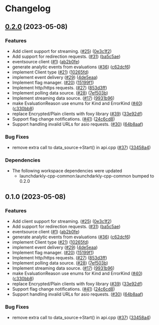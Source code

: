 # Changelog

## [0.2.0](https://github.com/launchdarkly/cpp-sdks-private/compare/v0.1.0...v0.2.0) (2023-05-08)


### Features

* Add client support for streaming. ([#25](https://github.com/launchdarkly/cpp-sdks-private/issues/25)) ([0e3c1f2](https://github.com/launchdarkly/cpp-sdks-private/commit/0e3c1f21dc1bf76451284e4e7f7f61cf1c503eb6))
* Add support for redirection requests. ([#31](https://github.com/launchdarkly/cpp-sdks-private/issues/31)) ([ba5c5ae](https://github.com/launchdarkly/cpp-sdks-private/commit/ba5c5aebe45b5e6bab4fff9b859d83ad2bb58afa))
* eventsource client ([#1](https://github.com/launchdarkly/cpp-sdks-private/issues/1)) ([ab2b0fe](https://github.com/launchdarkly/cpp-sdks-private/commit/ab2b0feb50ef9f607d19c29ed2dd648f3c47b472))
* generate analytic events from evaluations ([#36](https://github.com/launchdarkly/cpp-sdks-private/issues/36)) ([c62dcf6](https://github.com/launchdarkly/cpp-sdks-private/commit/c62dcf69673ef2fcae2dc2f2d143cf0b0f15d076))
* implement Client type ([#21](https://github.com/launchdarkly/cpp-sdks-private/issues/21)) ([10265fd](https://github.com/launchdarkly/cpp-sdks-private/commit/10265fda24191172145f0f22e9f82321f2e3dc6b))
* implement event delivery  ([#29](https://github.com/launchdarkly/cpp-sdks-private/issues/29)) ([4de5eaa](https://github.com/launchdarkly/cpp-sdks-private/commit/4de5eaaccba0556c4990dceb501277472bab4385))
* Implement flag manager. ([#20](https://github.com/launchdarkly/cpp-sdks-private/issues/20)) ([15199f1](https://github.com/launchdarkly/cpp-sdks-private/commit/15199f111f30b06b99f4ce642d1a614d46b629d1))
* Implement http/https requests. ([#27](https://github.com/launchdarkly/cpp-sdks-private/issues/27)) ([853d3ff](https://github.com/launchdarkly/cpp-sdks-private/commit/853d3ff5a4148a9d3ed933d2a23dc8609c75d36b))
* Implement polling data source. ([#28](https://github.com/launchdarkly/cpp-sdks-private/issues/28)) ([7ef503b](https://github.com/launchdarkly/cpp-sdks-private/commit/7ef503bdcafcf203e63f8faf8431f0baf019c2ee))
* Implement streaming data source. ([#17](https://github.com/launchdarkly/cpp-sdks-private/issues/17)) ([9931b96](https://github.com/launchdarkly/cpp-sdks-private/commit/9931b96f73847d5a1b4456fd4f463d43dade5c1b))
* make EvaluationReason use enums for Kind and ErrorKind ([#40](https://github.com/launchdarkly/cpp-sdks-private/issues/40)) ([c330bb8](https://github.com/launchdarkly/cpp-sdks-private/commit/c330bb89907932bb4b8076a52be60756f84810a8))
* replace Encrypted/Plain clients with foxy library ([#39](https://github.com/launchdarkly/cpp-sdks-private/issues/39)) ([33e92df](https://github.com/launchdarkly/cpp-sdks-private/commit/33e92df2e970c607bead4a912fc737027750c8fb))
* Support flag change notifications. ([#41](https://github.com/launchdarkly/cpp-sdks-private/issues/41)) ([24c6cd8](https://github.com/launchdarkly/cpp-sdks-private/commit/24c6cd81cea678bdb6930600a919b1bc5a698c88))
* Support handling invalid URLs for asio requests. ([#30](https://github.com/launchdarkly/cpp-sdks-private/issues/30)) ([64b8aaf](https://github.com/launchdarkly/cpp-sdks-private/commit/64b8aafdbac07fbf2a82f1bb9fde762c63fd79e7))


### Bug Fixes

* remove extra call to data_source-&gt;Start() in api.cpp ([#37](https://github.com/launchdarkly/cpp-sdks-private/issues/37)) ([33458a4](https://github.com/launchdarkly/cpp-sdks-private/commit/33458a4f6f7558cca6c4bce721b3d70be5d524f5))


### Dependencies

* The following workspace dependencies were updated
    * launchdarkly-cpp-common:launchdarkly-cpp-common bumped to 0.2.0

## 0.1.0 (2023-05-08)


### Features

* Add client support for streaming. ([#25](https://github.com/launchdarkly/cpp-sdks-private/issues/25)) ([0e3c1f2](https://github.com/launchdarkly/cpp-sdks-private/commit/0e3c1f21dc1bf76451284e4e7f7f61cf1c503eb6))
* Add support for redirection requests. ([#31](https://github.com/launchdarkly/cpp-sdks-private/issues/31)) ([ba5c5ae](https://github.com/launchdarkly/cpp-sdks-private/commit/ba5c5aebe45b5e6bab4fff9b859d83ad2bb58afa))
* eventsource client ([#1](https://github.com/launchdarkly/cpp-sdks-private/issues/1)) ([ab2b0fe](https://github.com/launchdarkly/cpp-sdks-private/commit/ab2b0feb50ef9f607d19c29ed2dd648f3c47b472))
* generate analytic events from evaluations ([#36](https://github.com/launchdarkly/cpp-sdks-private/issues/36)) ([c62dcf6](https://github.com/launchdarkly/cpp-sdks-private/commit/c62dcf69673ef2fcae2dc2f2d143cf0b0f15d076))
* implement Client type ([#21](https://github.com/launchdarkly/cpp-sdks-private/issues/21)) ([10265fd](https://github.com/launchdarkly/cpp-sdks-private/commit/10265fda24191172145f0f22e9f82321f2e3dc6b))
* implement event delivery  ([#29](https://github.com/launchdarkly/cpp-sdks-private/issues/29)) ([4de5eaa](https://github.com/launchdarkly/cpp-sdks-private/commit/4de5eaaccba0556c4990dceb501277472bab4385))
* Implement flag manager. ([#20](https://github.com/launchdarkly/cpp-sdks-private/issues/20)) ([15199f1](https://github.com/launchdarkly/cpp-sdks-private/commit/15199f111f30b06b99f4ce642d1a614d46b629d1))
* Implement http/https requests. ([#27](https://github.com/launchdarkly/cpp-sdks-private/issues/27)) ([853d3ff](https://github.com/launchdarkly/cpp-sdks-private/commit/853d3ff5a4148a9d3ed933d2a23dc8609c75d36b))
* Implement polling data source. ([#28](https://github.com/launchdarkly/cpp-sdks-private/issues/28)) ([7ef503b](https://github.com/launchdarkly/cpp-sdks-private/commit/7ef503bdcafcf203e63f8faf8431f0baf019c2ee))
* Implement streaming data source. ([#17](https://github.com/launchdarkly/cpp-sdks-private/issues/17)) ([9931b96](https://github.com/launchdarkly/cpp-sdks-private/commit/9931b96f73847d5a1b4456fd4f463d43dade5c1b))
* make EvaluationReason use enums for Kind and ErrorKind ([#40](https://github.com/launchdarkly/cpp-sdks-private/issues/40)) ([c330bb8](https://github.com/launchdarkly/cpp-sdks-private/commit/c330bb89907932bb4b8076a52be60756f84810a8))
* replace Encrypted/Plain clients with foxy library ([#39](https://github.com/launchdarkly/cpp-sdks-private/issues/39)) ([33e92df](https://github.com/launchdarkly/cpp-sdks-private/commit/33e92df2e970c607bead4a912fc737027750c8fb))
* Support flag change notifications. ([#41](https://github.com/launchdarkly/cpp-sdks-private/issues/41)) ([24c6cd8](https://github.com/launchdarkly/cpp-sdks-private/commit/24c6cd81cea678bdb6930600a919b1bc5a698c88))
* Support handling invalid URLs for asio requests. ([#30](https://github.com/launchdarkly/cpp-sdks-private/issues/30)) ([64b8aaf](https://github.com/launchdarkly/cpp-sdks-private/commit/64b8aafdbac07fbf2a82f1bb9fde762c63fd79e7))


### Bug Fixes

* remove extra call to data_source-&gt;Start() in api.cpp ([#37](https://github.com/launchdarkly/cpp-sdks-private/issues/37)) ([33458a4](https://github.com/launchdarkly/cpp-sdks-private/commit/33458a4f6f7558cca6c4bce721b3d70be5d524f5))
